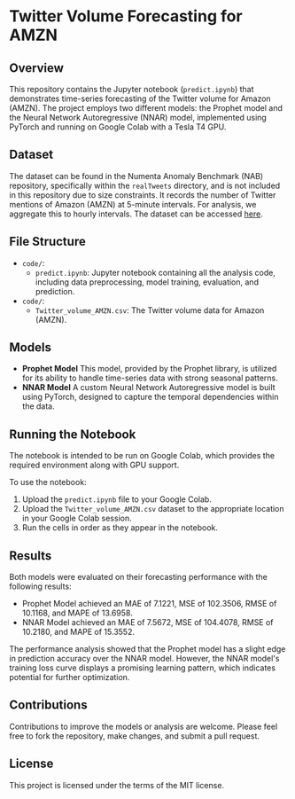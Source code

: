 # Twitter Volume Forecasting for AMZN

## Overview
This repository contains the Jupyter notebook (`predict.ipynb`) that demonstrates time-series forecasting of the Twitter volume for Amazon (AMZN). The project employs two different models: the Prophet model and the Neural Network Autoregressive (NNAR) model, implemented using PyTorch and running on Google Colab with a Tesla T4 GPU.

## Dataset
The dataset can be found in the Numenta Anomaly Benchmark (NAB) repository, specifically within the `realTweets` directory, and is not included in this repository due to size constraints. It records the number of Twitter mentions of Amazon (AMZN) at 5-minute intervals. For analysis, we aggregate this to hourly intervals. The dataset can be accessed [here](https://github.com/numenta/NAB/tree/master).

## File Structure
- `code/`:
  - `predict.ipynb`: Jupyter notebook containing all the analysis code, including data preprocessing, model training, evaluation, and prediction.
- `code/`:
  - `Twitter_volume_AMZN.csv`: The Twitter volume data for Amazon (AMZN).

## Models
- **Prophet Model** This model, provided by the Prophet library, is utilized for its ability to handle time-series data with strong seasonal patterns.
- **NNAR Model** A custom Neural Network Autoregressive model is built using PyTorch, designed to capture the temporal dependencies within the data.

## Running the Notebook
The notebook is intended to be run on Google Colab, which provides the required environment along with GPU support. 

To use the notebook:
1. Upload the `predict.ipynb` file to your Google Colab.
2. Upload the `Twitter_volume_AMZN.csv` dataset to the appropriate location in your Google Colab session.
3. Run the cells in order as they appear in the notebook.

## Results
Both models were evaluated on their forecasting performance with the following results:
- Prophet Model achieved an MAE of 7.1221, MSE of 102.3506, RMSE of 10.1168, and MAPE of 13.6958.
- NNAR Model achieved an MAE of 7.5672, MSE of 104.4078, RMSE of 10.2180, and MAPE of 15.3552.

The performance analysis showed that the Prophet model has a slight edge in prediction accuracy over the NNAR model. However, the NNAR model's training loss curve displays a promising learning pattern, which indicates potential for further optimization.

## Contributions
Contributions to improve the models or analysis are welcome. Please feel free to fork the repository, make changes, and submit a pull request.

## License
This project is licensed under the terms of the MIT license.
